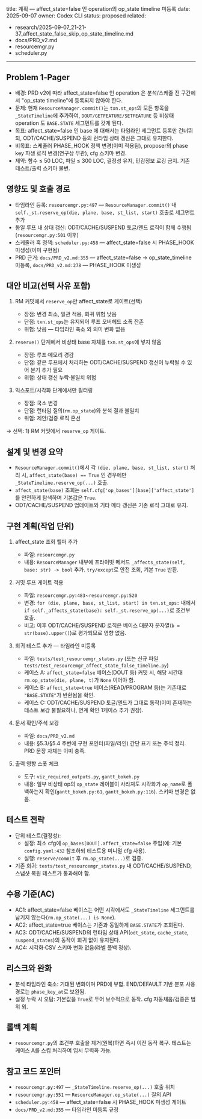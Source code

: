 title: 계획 — affect_state=false 인 operation의 op_state timeline 미등록
date: 2025-09-07
owner: Codex CLI
status: proposed
related:
  - research/2025-09-07_21-21-37_affect_state_false_skip_op_state_timeline.md
  - docs/PRD_v2.md
  - resourcemgr.py
  - scheduler.py
---

## Problem 1‑Pager

- 배경: PRD v2에 따라 affect_state=false 인 operation 은 분석/스케줄 전 구간에서 "op_state timeline"에 등록되지 않아야 한다.
- 문제: 현재 `ResourceManager.commit()`는 `txn.st_ops`의 모든 항목을 `_StateTimeline`에 추가하여, `DOUT/GETFEATURE/SETFEATURE` 등 비상태 operation 도 `BASE.STATE` 세그먼트를 갖게 된다.
- 목표: affect_state=false 인 base 에 대해서는 타임라인 세그먼트 등록만 건너뛰되, ODT/CACHE/SUSPEND 등의 런타임 상태 갱신은 그대로 유지한다.
- 비목표: 스케줄러 PHASE_HOOK 정책 변경(이미 적용됨), proposer의 phase key 파생 로직 변경(연구상 무관), cfg 스키마 변경.
- 제약: 함수 ≤ 50 LOC, 파일 ≤ 300 LOC, 결정성 유지, 민감정보 로깅 금지. 기존 테스트/출력 스키마 불변.

## 영향도 및 호출 경로

- 타임라인 등록: `resourcemgr.py:497` — `ResourceManager.commit()` 내 `self._st.reserve_op(die, plane, base, st_list, start)` 호출로 세그먼트 추가
- 동일 루프 내 상태 갱신: ODT/CACHE/SUSPEND 토글/엔드 로직이 함께 수행됨(`resourcemgr.py:501` 이후)
- 스케줄러 훅 정책: `scheduler.py:458` — affect_state=false 시 PHASE_HOOK 미생성(이미 구현됨)
- PRD 근거: `docs/PRD_v2.md:355` — affect_state=false → op_state_timeline 미등록, `docs/PRD_v2.md:278` — PHASE_HOOK 미생성

## 대안 비교(선택 사유 포함)

1) RM 커밋에서 `reserve_op`만 affect_state로 게이트(선택)
   - 장점: 변경 최소, 일관 적용, 회귀 위험 낮음
   - 단점: `txn.st_ops`는 유지되어 루프 오버헤드 소폭 잔존
   - 위험: 낮음 — 타임라인 축소 외 의미 변화 없음

2) `reserve()` 단계에서 비상태 base 자체를 `txn.st_ops`에 넣지 않음
   - 장점: 루프·메모리 경감
   - 단점: 같은 루프에서 처리하는 ODT/CACHE/SUSPEND 갱신이 누락될 수 있어 분기 추가 필요
   - 위험: 상태 갱신 누락·불일치 위험

3) 익스포트/시각화 단계에서만 필터링
   - 장점: 국소 변경
   - 단점: 런타임 질의(`rm.op_state`)와 분석 결과 불일치
   - 위험: 제안/검증 로직 혼선

→ 선택: 1) RM 커밋에서 `reserve_op` 게이트.

## 설계 및 변경 요약

- `ResourceManager.commit()`에서 각 `(die, plane, base, st_list, start)` 처리 시, `affect_state(base) == True` 인 경우에만 `_StateTimeline.reserve_op(...)` 호출.
- `affect_state(base)` 조회는 `self.cfg['op_bases'][base]['affect_state']`를 안전하게 탐색하며 기본값은 `True`.
- ODT/CACHE/SUSPEND 업데이트와 기타 메타 갱신은 기존 로직 그대로 유지.

## 구현 계획(작업 단위)

1) affect_state 조회 헬퍼 추가
   - 파일: `resourcemgr.py`
   - 내용: `ResourceManager` 내부에 프라이빗 메서드 `_affects_state(self, base: str) -> bool` 추가. `try/except`로 안전 조회, 기본 `True` 반환.

2) 커밋 루프 게이트 적용
   - 파일: `resourcemgr.py:483`~`resourcemgr.py:520`
   - 변경: `for (die, plane, base, st_list, start) in txn.st_ops:` 내에서 `if self._affects_state(base): self._st.reserve_op(...)`로 조건부 호출.
   - 비고: 이후 ODT/CACHE/SUSPEND 로직은 베이스 대문자 문자열(`b = str(base).upper()`)로 평가되므로 영향 없음.

3) 회귀 테스트 추가 — 타임라인 미등록
   - 파일: `tests/test_resourcemgr_states.py` (또는 신규 파일 `tests/test_resourcemgr_affect_state_false_timeline.py`)
   - 케이스 A: `affect_state=false` 베이스(DOUT 등) 커밋 시, 해당 시간대 `rm.op_state(die, plane, t)`가 `None` 이어야 함.
   - 케이스 B: `affect_state=true` 베이스(READ/PROGRAM 등)는 기존대로 `"BASE.STATE"`가 반환됨을 확인.
   - 케이스 C: ODT/CACHE/SUSPEND 토글/엔드가 그대로 동작(이미 존재하는 테스트 보강 불필요하나, 연계 확인 1케이스 추가 권장).

4) 문서 확인/주석 보강
   - 파일: `docs/PRD_v2.md`
   - 내용: §5.3/§5.4 주변에 구현 포인터(파일/라인) 간단 표기 또는 주석 정리. PRD 문장 자체는 이미 충족.

5) 출력 영향 스폿 체크
   - 도구: `viz_required_outputs.py`, `gantt_bokeh.py`
   - 내용: 일부 비상태 op의 `op_state` 레이블이 사라져도 시각화가 `op_name`로 폴백하는지 확인(`gantt_bokeh.py:61`, `gantt_bokeh.py:116`). 스키마 변경은 없음.

## 테스트 전략

- 단위 테스트(결정성):
  - 설정: 최소 cfg에 `op_bases[DOUT].affect_state=false` 주입(예: 기본 `config.yaml:432` 참조하되 테스트용 미니멀 cfg 사용).
  - 실행: `reserve/commit` 후 `rm.op_state(...)`로 검증.
- 기존 회귀: `tests/test_resourcemgr_states.py` 내 ODT/CACHE/SUSPEND, 스냅샷 복원 테스트가 통과해야 함.

## 수용 기준(AC)

- AC1: affect_state=false 베이스는 어떤 시각에서도 `_StateTimeline` 세그먼트를 남기지 않는다(`rm.op_state(...) is None`).
- AC2: affect_state=true 베이스는 기존과 동일하게 `BASE.STATE`가 조회된다.
- AC3: ODT/CACHE/SUSPEND의 런타임 상태 API(`odt_state`, `cache_state`, `suspend_states`)의 동작이 회귀 없이 유지된다.
- AC4: 시각화·CSV 스키마 변화 없음(라벨 폴백 정상).

## 리스크와 완화

- 분석 타임라인 축소: 기대된 변화이며 PRD에 부합. END/DEFAULT 기반 분포 사용 경로는 `phase_key_at`로 보완됨.
- 설정 누락 시 오탐: 기본값을 `True`로 두어 보수적으로 동작. cfg 자동채움/검증은 범위 외.

## 롤백 계획

- `resourcemgr.py`의 조건부 호출을 제거(원복)하면 즉시 이전 동작 복구. 테스트는 케이스 A를 스킵 처리하여 임시 무력화 가능.

## 참고 코드 포인터

- `resourcemgr.py:497` — `_StateTimeline.reserve_op(...)` 호출 위치
- `resourcemgr.py:551` — `ResourceManager.op_state(...)` 질의 API
- `scheduler.py:458` — affect_state=false 시 PHASE_HOOK 미생성 게이트
- `docs/PRD_v2.md:355` — 타임라인 미등록 규정

